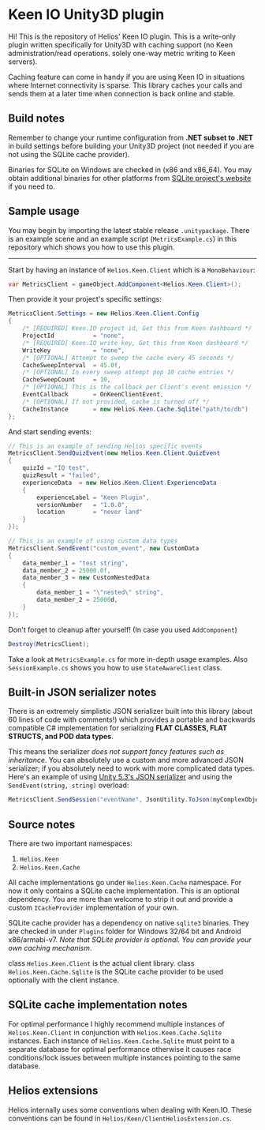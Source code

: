 # Keen IO Unity3D plugin

Hi! This is the repository of Helios' Keen IO plugin. This is a write-only plugin written specifically for Unity3D with caching support (no Keen administration/read operations. solely one-way metric writing to Keen servers).

Caching feature can come in handy if you are using Keen IO in situations where Internet connectivity is sparse. This library caches your calls and sends them at a later time when connection is back online and stable.

## Build notes

Remember to change your runtime configuration from **.NET subset to .NET** in build settings before building your Unity3D project (not needed if you are not using the SQLite cache provider).

Binaries for SQLite on Windows are checked in (x86 and x86_64). You may obtain additional binaries for other platforms from [SQLite project's website](http://www.sqlite.org/) if you need to.

## Sample usage

You may begin by importing the latest stable release `.unitypackage`. There is an example scene and an example script (`MetricsExample.cs`) in this repository which shows you how to use this plugin.

----

Start by having an instance of `Helios.Keen.Client` which is a `MonoBehaviour`:

```C#
var MetricsClient = gameObject.AddComponent<Helios.Keen.Client>();
```

Then provide it your project's specific settings:

```C#
MetricsClient.Settings = new Helios.Keen.Client.Config
{
	/* [REQUIRED] Keen.IO project id, Get this from Keen dashboard */
	ProjectId           = "none",
	/* [REQUIRED] Keen.IO write key, Get this from Keen dashboard */
	WriteKey            = "none",
	/* [OPTIONAL] Attempt to sweep the cache every 45 seconds */
	CacheSweepInterval  = 45.0f,
	/* [OPTIONAL] In every sweep attempt pop 10 cache entries */
	CacheSweepCount     = 10,
	/* [OPTIONAL] This is the callback per Client's event emission */
	EventCallback       = OnKeenClientEvent,
	/* [OPTIONAL] If not provided, cache is turned off */
	CacheInstance       = new Helios.Keen.Cache.Sqlite("path/to/db")
};
```

And start sending events:

```C#
// This is an example of sending Helios specific events
MetricsClient.SendQuizEvent(new Helios.Keen.Client.QuizEvent
{
	quizId = "IQ test",
	quizResult = "failed",
	experienceData  = new Helios.Keen.Client.ExperienceData
	{
		experienceLabel = "Keen Plugin",
		versionNumber   = "1.0.0",
		location        = "never land"
	}
});

// This is an example of using custom data types
MetricsClient.SendEvent("custom_event", new CustomData
{
	data_member_1 = "test string",
	data_member_2 = 25000.0f,
	data_member_3 = new CustomNestedData
	{
		data_member_1 = "\"nested\" string",
		data_member_2 = 25000d,
	}
});
```

Don't forget to cleanup after yourself! (In case you used `AddComponent`)

```C#
Destroy(MetricsClient);
```

Take a look at `MetricsExample.cs` for more in-depth usage examples.
Also `SessionExample.cs` shows you how to use `StateAwareClient` class.

## Built-in JSON serializer notes

There is an extremely simplistic JSON serializer built into this library (about 60 lines of code with comments!) which provides a portable and backwards compatible C# implementation for serializing **FLAT CLASSES, FLAT STRUCTS, and POD data types**.

This means the serializer *does not support fancy features such as inheritance*. You can absolutely use a custom and more advanced JSON serializer; if you absolutely need to work with more complicated data types. Here's an example of using [Unity 5.3's JSON serializer](http://docs.unity3d.com/Manual/JSONSerialization.html) and using the `SendEvent(string, string)` overload:

```C#
MetricsClient.SendSession("eventName", JsonUtility.ToJson(myComplexObject));
```

## Source notes

There are two important namespaces:

 1. `Helios.Keen`
 2. `Helios.Keen.Cache`

All cache implementations go under `Helios.Keen.Cache` namespace. For now it only contains a SQLite cache implementation. This is an optional dependency. You are more than welcome to strip it out and provide a custom `ICacheProvider` implementation of your own.

SQLite cache provider has a dependency on native `sqlite3` binaries. They are checked in under `Plugins` folder for Windows 32/64 bit and Android x86/armabi-v7. *Note that SQLite provider is optional. You can provide your own caching mechanism*.

class `Helios.Keen.Client` is the actual client library. class `Helios.Keen.Cache.Sqlite` is the SQLite cache provider to be used optionally with the client instance.

## SQLite cache implementation notes

For optimal performance I highly recommend multiple instances of `Helios.Keen.Client` in conjunction with `Helios.Keen.Cache.Sqlite` instances. Each instance of `Helios.Keen.Cache.Sqlite` must point to a separate database for optimal performance otherwise it causes race conditions/lock issues between multiple instances pointing to the same database.

## Helios extensions

Helios internally uses some conventions when dealing with Keen.IO. These conventions can be found in `Helios/Keen/ClientHeliosExtension.cs`.
